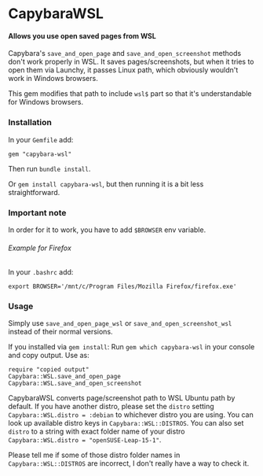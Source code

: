  CapybaraWSL
=======================

#### Allows you use open saved pages from WSL

Capybara's `save_and_open_page` and `save_and_open_screenshot` methods don't work properly in WSL. It saves pages/screenshots, but when it tries to open them via Launchy, it passes Linux path, which obviously wouldn't work in Windows browsers.

This gem modifies that path to include `wsl$` part so that it's understandable for Windows browsers.

### Installation
In your `Gemfile` add:
```
gem "capybara-wsl"
```
Then run `bundle install`.

Or `gem install capybara-wsl`, but then running it is a bit less straightforward.

### Important note
In order for it to work, you have to add `$BROWSER` env variable.
###### Example for Firefox
In your `.bashrc` add:
```
export BROWSER='/mnt/c/Program Files/Mozilla Firefox/firefox.exe'
```

### Usage
Simply use
 `save_and_open_page_wsl` or
 `save_and_open_screenshot_wsl` instead of their normal versions.

 If you installed via `gem install`:
 Run `gem which capybara-wsl` in your console and copy output.
 Use as:
 ```
 require "copied output"
 Capybara::WSL.save_and_open_page
 Capybara::WSL.save_and_open_screenshot
 ```

CapybaraWSL converts page/screenshot path to WSL Ubuntu path by default. If you have another distro, please set the `distro` setting `Capybara::WSL.distro = :debian` to whichever distro you are using.
You can look up available distro keys in `Capybara::WSL::DISTROS`. You can also set `distro` to a string with exact folder name of your distro `Capybara::WSL.distro = "openSUSE-Leap-15-1"`.

Please tell me if some of those distro folder names in `Capybara::WSL::DISTROS` are incorrect, I don't really have a way to check it.
